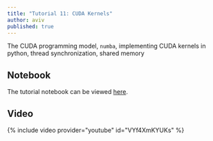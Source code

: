 ```yaml
---
title: "Tutorial 11: CUDA Kernels"
author: aviv
published: true
---
```


The CUDA programming model, `numba`, implementing CUDA kernels in python, thread synchronization, shared memory

## Notebook

The tutorial notebook can be viewed [here](https://nbviewer.jupyter.org/github/vistalab-technion/cs236781-tutorials/blob/master/t11/tutorial11-cuda.ipynb?flush_cache=true).

## Video

{% include video provider="youtube" id="VYf4XmKYUKs" %}


